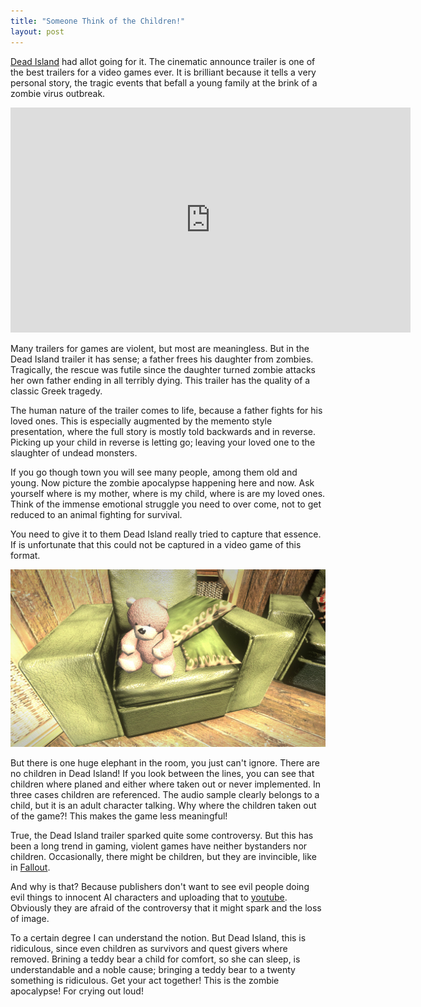 ```yaml
---
title: "Someone Think of the Children!"
layout: post
---
```


[Dead Island][1] had allot going for it. The cinematic announce trailer is one of 
the best trailers for a video games ever. It is brilliant because it tells a 
very personal story, the tragic events that befall a young family at the brink
of a zombie virus outbreak. 

<object width="640" height="360">
    <param name="movie" value="http://www.youtube.com/v/lZqrG1bdGtg?version=3&amp;hl=en_US"></param>
    <param name="allowFullScreen" value="true"></param>
    <param name="allowscriptaccess" value="always"></param>
    <embed src="http://www.youtube.com/v/lZqrG1bdGtg?version=3&amp;hl=en_US" type="application/x-shockwave-flash" width="640" height="360" allowscriptaccess="always" allowfullscreen="true"></embed>
</object>

Many trailers for games are violent, but most are meaningless. But in the 
Dead Island trailer it has sense; a father frees his daughter from zombies. 
Tragically, the rescue was futile since the daughter turned zombie attacks
her own father ending in all terribly dying. This trailer has the quality of
a classic Greek tragedy. 

<!--more-->

The human nature of the trailer comes to life, because a father fights for 
his loved ones. This is especially augmented by the memento style presentation,
where the full story is mostly told backwards and in reverse. Picking up your
child in reverse is letting go; leaving your loved one to the slaughter of 
undead monsters.

If you go though town you will see many people, among them old and young. Now
picture the zombie apocalypse happening here and now. Ask yourself where is my
mother, where is my child, where is are my loved ones. Think of the immense 
emotional struggle you need to over come, not to get reduced to an animal fighting
for survival.

You need to give it to them Dead Island really tried to capture that essence. 
If is unfortunate that this could not be captured in a video game of this 
format.

<img src="/images/Dead_island_hotel_bungalow_15_teddy_bear.jpg" width="640" />

But there is one huge elephant in the room, you just can't ignore. There are 
no children in Dead Island! If you look between the lines, you can see that 
children where planed and either where taken out or never implemented. In three
cases children are referenced. The audio sample clearly belongs to a child, but
it is an adult character talking. Why where the children taken out of the 
game?! This makes the game less meaningful!

True, the Dead Island trailer sparked quite some controversy. But this has been 
a long trend in gaming, violent games have neither bystanders nor children. 
Occasionally, there might be children, but they are invincible, like in [Fallout][2]. 

And why is that? Because publishers don't want to see evil people doing evil 
things to innocent AI characters and uploading that to [youtube][3]. Obviously
they are afraid of the controversy that it might spark and the loss of image.

To a certain degree I can understand the notion. But Dead Island, this is 
ridiculous, since even children as survivors and quest givers where removed. 
Brining a teddy bear a child for comfort, so she can sleep, is understandable and
a noble cause; bringing a teddy bear to a twenty something is ridiculous. Get
your act together! This is the zombie apocalypse! For crying out loud!

[1]: http://www.deadislandgame.com
[2]: http://fallout.bethsoft.com
[3]: http://youtube.com
